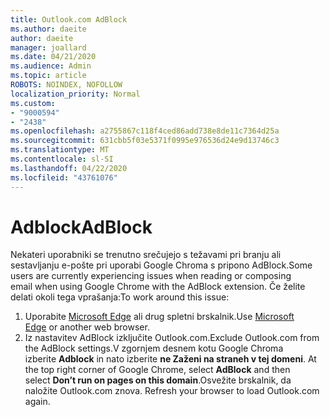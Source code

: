 ```yaml
---
title: Outlook.com AdBlock
ms.author: daeite
author: daeite
manager: joallard
ms.date: 04/21/2020
ms.audience: Admin
ms.topic: article
ROBOTS: NOINDEX, NOFOLLOW
localization_priority: Normal
ms.custom:
- "9000594"
- "2438"
ms.openlocfilehash: a2755867c118f4ced86add738e8de11c7364d25a
ms.sourcegitcommit: 631cbb5f03e5371f0995e976536d24e9d13746c3
ms.translationtype: MT
ms.contentlocale: sl-SI
ms.lasthandoff: 04/22/2020
ms.locfileid: "43761076"
---
```

# <a name="adblock"></a><span data-ttu-id="04941-102">Adblock</span><span class="sxs-lookup"><span data-stu-id="04941-102">AdBlock</span></span>

<span data-ttu-id="04941-103">Nekateri uporabniki se trenutno srečujejo s težavami pri branju ali sestavljanju e-pošte pri uporabi Google Chroma s pripono AdBlock.</span><span class="sxs-lookup"><span data-stu-id="04941-103">Some users are currently experiencing issues when reading or composing email when using Google Chrome with the AdBlock extension.</span></span> <span data-ttu-id="04941-104">Če želite delati okoli tega vprašanja:</span><span class="sxs-lookup"><span data-stu-id="04941-104">To work around this issue:</span></span>

1. <span data-ttu-id="04941-105">Uporabite [Microsoft Edge](https://www.microsoft.com/windows/microsoft-edge) ali drug spletni brskalnik.</span><span class="sxs-lookup"><span data-stu-id="04941-105">Use [Microsoft Edge](https://www.microsoft.com/windows/microsoft-edge) or another web browser.</span></span>
1. <span data-ttu-id="04941-106">Iz nastavitev AdBlock izključite Outlook.com.</span><span class="sxs-lookup"><span data-stu-id="04941-106">Exclude Outlook.com from the AdBlock settings.</span></span><span data-ttu-id="04941-107">V zgornjem desnem kotu Google Chroma izberite **Adblock** in nato izberite **ne Zaženi na straneh v tej domeni**.</span><span class="sxs-lookup"><span data-stu-id="04941-107"> At the top right corner of Google Chrome, select **AdBlock** and then select **Don’t run on pages on this domain**.</span></span><span data-ttu-id="04941-108">Osvežite brskalnik, da naložite Outlook.com znova.</span><span class="sxs-lookup"><span data-stu-id="04941-108"> Refresh your browser to load Outlook.com again.</span></span>